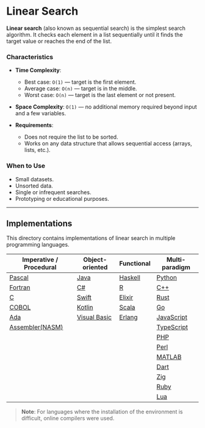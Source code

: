 # Linear Search

**Linear search** (also known as sequential search) is the simplest search algorithm. It checks each element in a list sequentially until it finds the target value or reaches the end of the list.

### Characteristics

- **Time Complexity**:  
  - Best case: `O(1)` — target is the first element.  
  - Average case: `O(n)` — target is in the middle.  
  - Worst case: `O(n)` — target is the last element or not present.

- **Space Complexity**: `O(1)` — no additional memory required beyond input and a few variables.

- **Requirements**:  
  - Does not require the list to be sorted.  
  - Works on any data structure that allows sequential access (arrays, lists, etc.).

### When to Use

- Small datasets.
- Unsorted data.
- Single or infrequent searches.
- Prototyping or educational purposes.

---

## Implementations

This directory contains implementations of linear search in multiple programming languages.

| Imperative / Procedural       | Object-oriented          | Functional         | Multi-paradigm        |
|-------------------------------|--------------------------|--------------------|-----------------------|
| [Pascal](Pascal/linear_search.pas)       | [Java](Java/linear_search.java)            | [Haskell](Haskell/linear_search.hs)       | [Python](Python/linear_search.py)         |
| [Fortran](Fortran/linear_search.f90)     | [C#](Csharp/linear_search.cs)              | [R](R/linear_search.r)                    | [C++](C++/linear_search.cpp)              |
| [C](C/linear_search.c)                   | [Swift](Swift/linear_search.swift)         | [Elixir](Elixir/linear_search.ex)         | [Rust](Rust/linear_search.rs)             |
| [COBOL](Cobol/linear_search.cbl)         | [Kotlin](Kotlin/linear_search.kt)          | [Scala](Scala/linear_search.scala)        | [Go](Go/linear_search.go)                 |
| [Ada](Ada/linear_search.adb)             | [Visual Basic](Visual_Basic/linear_search.vb) | [Erlang](Erlang/linear_search.erl)       | [JavaScript](JavaScript/linear_search.js) |
| [Assembler(NASM)](Assembler(NASM)/linear_search.asm)                              |                          |                    | [TypeScript](TypeScript/linear_search.ts) |
|                               |                          |                    | [PHP](PHP/linear_search.php)              |
|                               |                          |                    | [Perl](Perl/linear_search.pl)             |
|                               |                          |                    | [MATLAB](MATLAB/linear_search.m)          |
|                               |                          |                    | [Dart](Dart/linear_search.dart)           |
|                               |                          |                    | [Zig](Zig/linear_search.zig)              |
|                               |                          |                    | [Ruby](Ruby/linear_search.rb)             |
|                               |                          |                    | [Lua](Lua/linear_search.lua)              |

> **Note**: For languages where the installation of the environment is difficult, online compilers were used.
